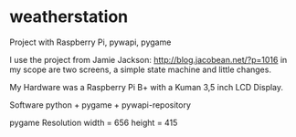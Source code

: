 # weatherstation
Project with Raspberry Pi, pywapi, pygame


I use the project from Jamie Jackson: http://blog.jacobean.net/?p=1016
in my scope are two screens, a simple state machine and little changes.


My Hardware was a Raspberry Pi B+ with a Kuman 3,5 inch LCD Display.


Software
python + pygame + pywapi-repository

pygame Resolution
width  = 656
height = 415

